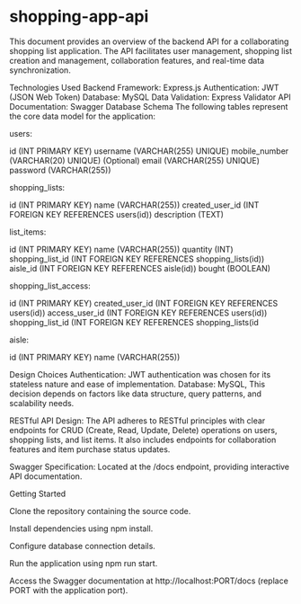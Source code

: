 # shopping-app-api


This document provides an overview of the backend API for a collaborating shopping list application. The API facilitates user management, shopping list creation and management, collaboration features, and real-time data synchronization.

Technologies Used
Backend Framework: Express.js
Authentication: JWT (JSON Web Token)
Database: MySQL
Data Validation: Express Validator
API Documentation: Swagger
Database Schema
The following tables represent the core data model for the application:

users:

id (INT PRIMARY KEY)
username (VARCHAR(255) UNIQUE)
mobile_number (VARCHAR(20) UNIQUE) (Optional)
email (VARCHAR(255) UNIQUE)
password (VARCHAR(255))

shopping_lists:

id (INT PRIMARY KEY)
name (VARCHAR(255))
created_user_id (INT FOREIGN KEY REFERENCES users(id))
description (TEXT)

list_items:

id (INT PRIMARY KEY)
name (VARCHAR(255))
quantity (INT)
shopping_list_id (INT FOREIGN KEY REFERENCES shopping_lists(id))
aisle_id (INT FOREIGN KEY REFERENCES aisle(id))
bought (BOOLEAN)

shopping_list_access:

id (INT PRIMARY KEY)
created_user_id (INT FOREIGN KEY REFERENCES users(id))
access_user_id (INT FOREIGN KEY REFERENCES users(id))
shopping_list_id (INT FOREIGN KEY REFERENCES shopping_lists(id

aisle:

id (INT PRIMARY KEY)
name (VARCHAR(255))

Design Choices
Authentication: JWT authentication was chosen for its stateless nature and ease of implementation.
Database: MySQL, This decision depends on factors like data structure, query patterns, and scalability needs.


RESTful API Design: The API adheres to RESTful principles with clear endpoints for CRUD (Create, Read, Update, Delete) operations on users, shopping lists, and list items. It also includes endpoints for collaboration features and item purchase status updates.

Swagger Specification: Located at the /docs endpoint, providing interactive API documentation.


Getting Started

Clone the repository containing the source code.

Install dependencies using npm install.

Configure database connection details.

Run the application using npm run start.

Access the Swagger documentation at http://localhost:PORT/docs (replace PORT with the application port).
